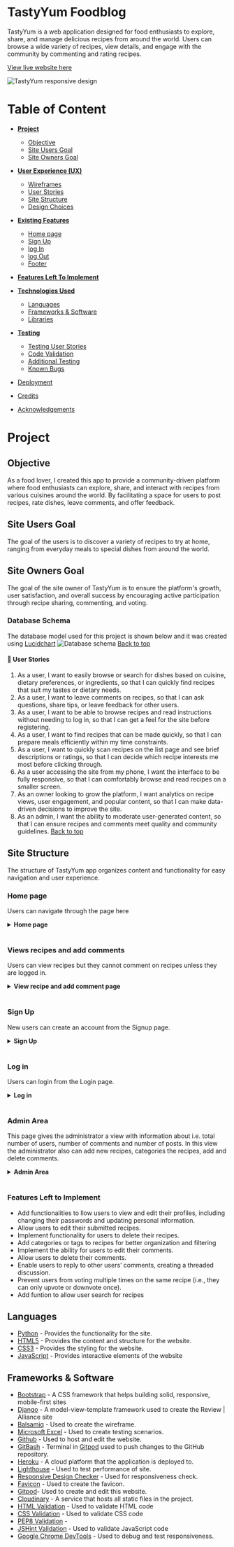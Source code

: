 # **TastyYum Foodblog**
TastyYum is a web application designed for food enthusiasts to explore, share, and manage delicious recipes from around the world. Users can browse a wide variety of recipes, view details, and engage with the community by commenting and rating recipes.

[View live website here](https://tasty-yum-ba485318f89d.herokuapp.com/)

![TastyYum responsive design](readme/assets/images/responsive-design.png)

# Table of Content

* [**Project**](<#project>)
    * [Objective](<#objective>)
    * [Site Users Goal](<#site-users-goal>)
    * [Site Owners Goal](<#site-owners-goal>)
  
* [**User Experience (UX)**](<#user-experience-ux>)
    * [Wireframes](<#wireframes>)
    * [User Stories](<#user-stories>)
    * [Site Structure](<#site-structure>)
    * [Design Choices](<#design-choices>)

* [**Existing Features**](<#existing-features>)
    * [Home page](<#home-page>)
    * [Sign Up](<#sign-up>)
    * [log In](<#sign-in>)
    * [log Out](<#sign-out>)
    * [Footer](<#footer>)  

* [**Features Left To Implement**](<#features-left-to-implement>)

* [**Technologies Used**](<#technologies-used>)
    * [Languages](<#languages>)
    * [Frameworks & Software](<#frameworks--software>)
    * [Libraries](<#libraries>)

* [**Testing**](<#testing>)
    * [Testing User Stories](<#testing-user-stories>)
    * [Code Validation](<#code-validation>)
    * [Additional Testing](<#additional-testing>)
    * [Known Bugs](<#known-bugs>)
* [Deployment](<#deployment>)
* [Credits](<#credits>)
* [Acknowledgements](<#acknowledgements>)

# **Project**

## Objective
As a food lover, I created this app to provide a community-driven platform where food enthusiasts can explore, share, and interact with recipes from various cuisines around the world. By facilitating a space for users to post recipes, rate dishes, leave comments, and offer feedback.

## Site Users Goal
The goal of the users is to discover a variety of recipes to try at home, ranging from everyday meals to special dishes from around the world.

## Site Owners Goal
The goal of the site owner of TastyYum is to ensure the platform's growth, user satisfaction, and overall success by encouraging active participation through recipe sharing, commenting, and voting.

### Database Schema
The database model used for this project is shown below and it was created using [Lucidchart](https://lucid.app/lucidchart/)
![Database schema](readme/assets/images/ERD.png)
[Back to top](<#table-of-content>)

#### 👤 User Stories
1. As a user, I want to easily browse or search for dishes based on cuisine, dietary preferences, or ingredients, so that I can quickly find recipes that suit my tastes or dietary needs.
2. As a user, I want to leave comments on recipes, so that I can ask questions, share tips, or leave feedback for other users.
3. As a user, I want to be able to browse recipes and read instructions without needing to log in, so that I can get a feel for the site before registering.
4. As a user, I want to find recipes that can be made quickly, so that I can prepare meals efficiently within my time constraints.
5. As a user, I want to quickly scan recipes on the list page and see brief descriptions or ratings, so that I can decide which recipe interests me most before clicking through.
6. As a user accessing the site from my phone, I want the interface to be fully responsive, so that I can comfortably browse and read recipes on a smaller screen.
7. As an owner looking to grow the platform, I want analytics on recipe views, user engagement, and popular content, so that I can make data-driven decisions to improve the site.
8. As an admin, I want the ability to moderate user-generated content, so that I can ensure recipes and comments meet quality and community guidelines.
[Back to top](<#table-of-content>)


## Site Structure
The structure of TastyYum app organizes content and functionality for easy navigation and user experience.

### **Home page**
Users can navigate through the page here

<details><summary><b>Home page</b></summary>

![Screenshot of home page](/readme/assets/images/home-page.png)
</details><br>

### **Views recipes and add comments**
 Users can view recipes but they cannot comment on recipes unless they are logged in.
<details><summary><b>View recipe and add comment page</b></b></summary>

![Screenshot of home page](/readme/assets/images/view-recipe%20and%20add-comment.png)
</details><br>

### **Sign Up**
New users can create an account from the Signup page.

<details><summary><b>Sign Up</b></summary>

![Screenshot of Signup page](/readme/assets/images/sign-up.png)
</details><br/>

### **Log in**
Users can login from the Login page.

<details><summary><b>Log in</b></summary>

![Screenshot of Login page](/readme/assets/images/log-in.png)
</details><br/>

### **Admin Area**
This page gives the administrator a view with information about i.e. total number of users, number of comments and number of posts. In this view the administrator also can add new recipes, categories the recipes, add and delete comments.

<details><summary><b>Admin Area</b></summary>

![Screenshot of admin page](/readme/assets/images/admin-nav.png)
</details><br/>

### Features Left to Implement
* Add functionalities to llow users to view and edit their profiles, including changing their passwords and updating personal information.
* Allow users to edit their submitted recipes.
* Implement functionality for users to delete their recipes.
* Add categories or tags to recipes for better organization and filtering
* Implement the ability for users to edit their comments.
* Allow users to delete their comments.
* Enable users to reply to other users’ comments, creating a threaded discussion.
* Prevent users from voting multiple times on the same recipe (i.e., they can only upvote or downvote once).
* Add funtion to allow user search for recipes

## Languages

* [Python](https://en.wikipedia.org/wiki/Python_(programming_language)) - Provides the functionality for the site.
* [HTML5](https://en.wikipedia.org/wiki/HTML) - Provides the content and structure for the website.
* [CSS3](https://en.wikipedia.org/wiki/CSS) - Provides the styling for the website.
* [JavaScript](https://en.wikipedia.org/wiki/JavaScript) - Provides interactive elements of the website

## Frameworks & Software
* [Bootstrap](https://getbootstrap.com/) - A CSS framework that helps building solid, responsive, mobile-first sites
* [Django](https://www.djangoproject.com/) - A model-view-template framework used to create the Review | Alliance site
* [Balsamiq](https://balsamiq.com/) - Used to create the wireframe.
* [Microsoft Excel](https://www.microsoft.com/sv-se/microsoft-365/excel) - Used to create testing scenarios.
* [Github](https://github.com/) - Used to host and edit the website.
* [GitBash](https://en.wikipedia.org/wiki/Bash_(Unix_shell)) - Terminal in [Gitpod](https://www.gitpod.io) used to push changes to the GitHub repository.
* [Heroku](https://en.wikipedia.org/wiki/Heroku) - A cloud platform that the application is deployed to.
* [Lighthouse](https://developer.chrome.com/docs/lighthouse/overview/) - Used to test performance of site.
* [Responsive Design Checker](https://ui.dev/amiresponsive) - Used for responsiveness check.
* [Favicon](https://favicon.io/) - Used to create the favicon.
* [Gitpod](https://gitpod.io/)- Used to create and edit this website.
* [Cloudinary](https://cloudinary.com/) - A service that hosts all static files in the project.
* [HTML Validation](https://validator.w3.org/) - Used to validate HTML code
* [CSS Validation](https://jigsaw.w3.org/css-validator/) - Used to validate CSS code
* [PEP8 Validation](http://pep8online.com/) - 
* [JSHint Validation](https://jshint.com/) - Used to validate JavaScript code
* [Google Chrome DevTools](https://developer.chrome.com/docs/devtools/) - Used to debug and test responsiveness.



